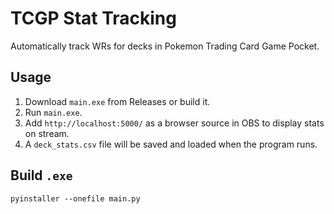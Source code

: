 # TCGP Stat Tracking

Automatically track WRs for decks in Pokemon Trading Card Game Pocket.

## Usage
1. Download `main.exe` from Releases or build it.
2. Run `main.exe`.
3. Add `http://localhost:5000/` as a browser source in OBS to display stats on stream.
4. A `deck_stats.csv` file will be saved and loaded when the program runs.

## Build `.exe`
```
pyinstaller --onefile main.py
```